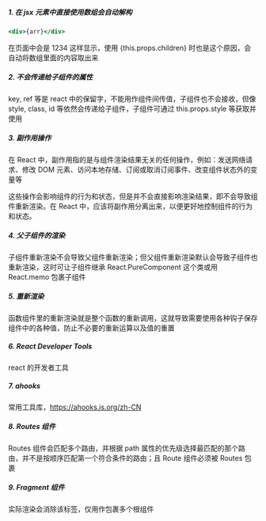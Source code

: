 ##### 1. 在 jsx 元素中直接使用数组会自动解构

```jsx
<div>{arr}</div>
```

在页面中会是 1234 这样显示，使用 {this.props.children} 时也是这个原因，会自动将数组里面的内容取出来

##### 2. 不会传递给子组件的属性

key, ref 等是 react 中的保留字，不能用作组件间传值，子组件也不会接收，但像 style, class, id 等依然会传递给子组件，子组件可通过 this.props.style 等获取并使用

##### 3. 副作用操作

在 React 中，副作用指的是与组件渲染结果无关的任何操作，例如：发送网络请求、修改 DOM 元素、访问本地存储、订阅或取消订阅事件、改变组件状态外的变量等

这些操作会影响组件的行为和状态，但是并不会直接影响渲染结果，即不会导致组件重新渲染。在 React 中，应该将副作用分离出来，以便更好地控制组件的行为和状态。

##### 4. 父子组件的渲染

子组件重新渲染不会导致父组件重新渲染；但父组件重新渲染默认会导致子组件也重新渲染，这时可让子组件继承 React.PureComponent 这个类或用 React.memo 包裹子组件

##### 5. 重新渲染

 函数组件里的重新渲染就是整个函数的重新调用，这就导致需要使用各种钩子保存组件中的各种值，防止不必要的重新运算以及值的重置

##### 6. React Developer Tools

react 的开发者工具

##### 7. ahooks

常用工具库，https://ahooks.js.org/zh-CN

##### 8. Routes 组件

Routes 组件会匹配多个路由，并根据 path 属性的优先级选择最匹配的那个路由，并不是按顺序匹配第一个符合条件的路由；且 Route 组件必须被 Routes 包裹

##### 9. Fragment 组件

实际渲染会消除该标签，仅用作包裹多个根组件
